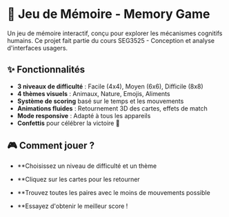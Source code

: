 # 🧠 Jeu de Mémoire - Memory Game

Un jeu de mémoire interactif, conçu pour explorer les mécanismes cognitifs humains. Ce projet fait partie du cours SEG3525 - Conception et analyse d'interfaces usagers.


## ✨ Fonctionnalités

- **3 niveaux de difficulté** : Facile (4x4), Moyen (6x6), Difficile (8x8)
- **4 thèmes visuels** : Animaux, Nature, Emojis, Aliments
- **Système de scoring** basé sur le temps et les mouvements
- **Animations fluides** : Retournement 3D des cartes, effets de match
- **Mode responsive** : Adapté à tous les appareils
- **Confettis** pour célébrer la victoire 🎉

## 🎮 Comment jouer ?
- **Choisissez un niveau de difficulté et un thème

- **Cliquez sur les cartes pour les retourner

- **Trouvez toutes les paires avec le moins de mouvements possible

- **Essayez d'obtenir le meilleur score !

